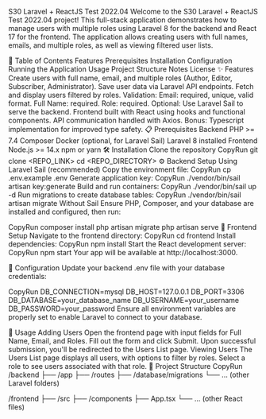 S30 Laravel + ReactJS Test 2022.04
Welcome to the S30 Laravel + ReactJS Test 2022.04 project! This full-stack application demonstrates how to manage users with multiple roles using Laravel 8 for the backend and React 17 for the frontend. The application allows creating users with full names, emails, and multiple roles, as well as viewing filtered user lists.

🚀 Table of Contents
Features
Prerequisites
Installation
Configuration
Running the Application
Usage
Project Structure
Notes
License
✨ Features
Create users with full name, email, and multiple roles (Author, Editor, Subscriber, Administrator).
Save user data via Laravel API endpoints.
Fetch and display users filtered by roles.
Validation:
Email: required, unique, valid format.
Full Name: required.
Role: required.
Optional: Use Laravel Sail to serve the backend.
Frontend built with React using hooks and functional components.
API communication handled with Axios.
Bonus: Typescript implementation for improved type safety.
📋 Prerequisites
Backend
PHP >= 7.4
Composer
Docker (optional, for Laravel Sail)
Laravel 8 installed
Frontend
Node.js >= 14.x
npm or yarn
🛠️ Installation
Clone the repository
CopyRun
git clone <REPO_LINK>
cd <REPO_DIRECTORY>
⚙️ Backend Setup
Using Laravel Sail (recommended)
Copy the environment file:
CopyRun
cp .env.example .env
Generate application key:
CopyRun
./vendor/bin/sail artisan key:generate
Build and run containers:
CopyRun
./vendor/bin/sail up -d
Run migrations to create database tables:
CopyRun
./vendor/bin/sail artisan migrate
Without Sail
Ensure PHP, Composer, and your database are installed and configured, then run:

CopyRun
composer install
php artisan migrate
php artisan serve
🎯 Frontend Setup
Navigate to the frontend directory:
CopyRun
cd frontend
Install dependencies:
CopyRun
npm install
Start the React development server:
CopyRun
npm start
Your app will be available at http://localhost:3000.

🔧 Configuration
Update your backend .env file with your database credentials:

CopyRun
DB_CONNECTION=mysql
DB_HOST=127.0.0.1
DB_PORT=3306
DB_DATABASE=your_database_name
DB_USERNAME=your_username
DB_PASSWORD=your_password
Ensure all environment variables are properly set to enable Laravel to connect to your database.

🚀 Usage
Adding Users
Open the frontend page with input fields for Full Name, Email, and Roles.
Fill out the form and click Submit.
Upon successful submission, you'll be redirected to the Users List page.
Viewing Users
The Users List page displays all users, with options to filter by roles.
Select a role to see users associated with that role.
📁 Project Structure
CopyRun
/backend
  ├── /app
  ├── /routes
  ├── /database/migrations
  └── ... (other Laravel folders)

/frontend
  ├── /src
      ├── /components
      ├── App.tsx
      └── ... (other React files)
